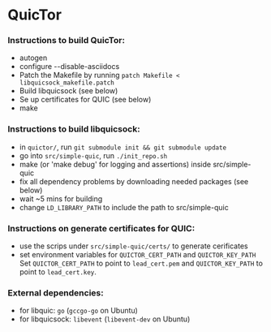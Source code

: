 # QuicTor
### Instructions to build QuicTor: 
- autogen
- configure --disable-asciidocs
- Patch the Makefile by running `patch Makefile < libquicsock_makefile.patch`
- Build libquicsock (see below)
- Se up certificates for QUIC (see below)
- make 

### Instructions to build libquicsock:
- in `quictor/`, run `git submodule init && git submodule update`
- go into `src/simple-quic`, run `./init_repo.sh`
- make (or 'make debug' for logging and assertions) inside src/simple-quic
- fix all dependency problems by downloading needed packages (see below) 
- wait ~5 mins for building
- change `LD_LIBRARY_PATH` to include the path to src/simple-quic

### Instructions on generate certificates for QUIC:
- use the scrips under `src/simple-quic/certs/` to generate cerificates
- set environment variables for `QUICTOR_CERT_PATH` and `QUICTOR_KEY_PATH`
  Set `QUICTOR_CERT_PATH` to point to `lead_cert.pem`
  and `QUICTOR_KEY_PATH` to point to `lead_cert.key`.

### External dependencies:
- for libquic: `go` (`gccgo-go` on Ubuntu)
- for libquicsock: `libevent` (`libevent-dev` on Ubuntu)
